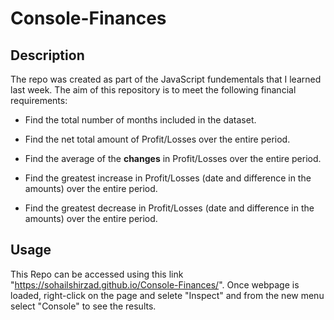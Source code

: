 # Console-Finances

## Description 

The repo was created as part of the JavaScript fundementals that I learned last week. The aim of this repository is to meet the following financial requirements: 

* Find the total number of months included in the dataset.

* Find the net total amount of Profit/Losses over the entire period.

* Find the  average of the **changes** in Profit/Losses over the entire period.

* Find the greatest increase in Profit/Losses (date and difference in the amounts) over the entire period.

* Find the greatest decrease in Profit/Losses (date and difference in the amounts) over the entire period.

## Usage

This Repo can be accessed using this link "https://sohailshirzad.github.io/Console-Finances/". Once webpage is loaded, right-click on the page and selete "Inspect" and from the new menu select "Console" to see the results. 

